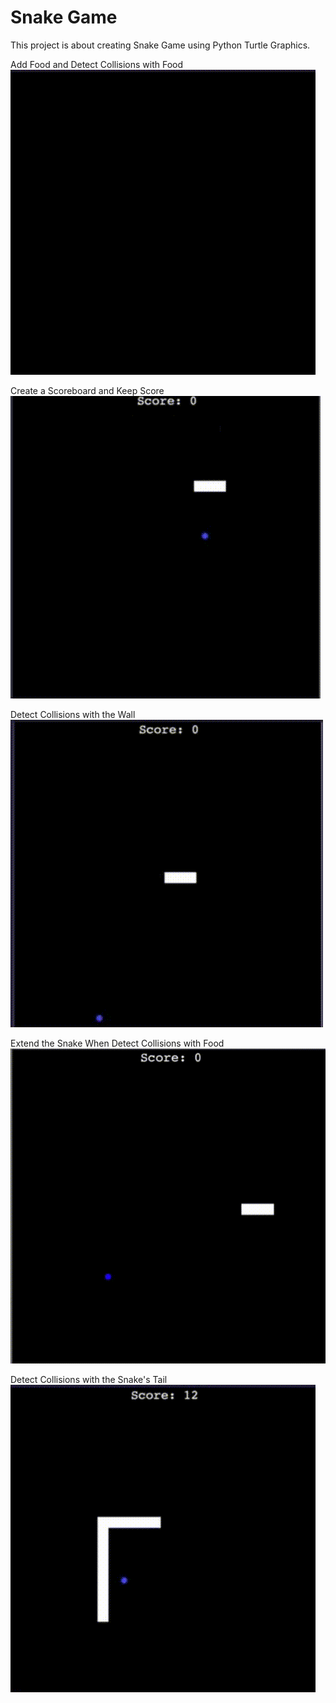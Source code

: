 # Snake Game
This project is about creating Snake Game using Python Turtle Graphics.

Add Food and Detect Collisions with Food
![alt-text ](food.gif)

Create a Scoreboard and Keep Score
![alt-text ](scoreboard.gif)

Detect Collisions with the Wall
![alt-text ](wall-collisions.gif)

Extend the Snake When Detect Collisions with Food
![alt-text ](extend.gif)

Detect Collisions with the Snake's Tail
![alt-text ](tail-collisions.gif)

